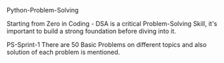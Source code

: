 Python-Problem-Solving

Starting from Zero in Coding - DSA is a critical Problem-Solving Skill, it's important to build a strong foundation before diving into it.

PS-Sprint-1 There are 50 Basic Problems on different topics and also solution of each problem is mentioned.
